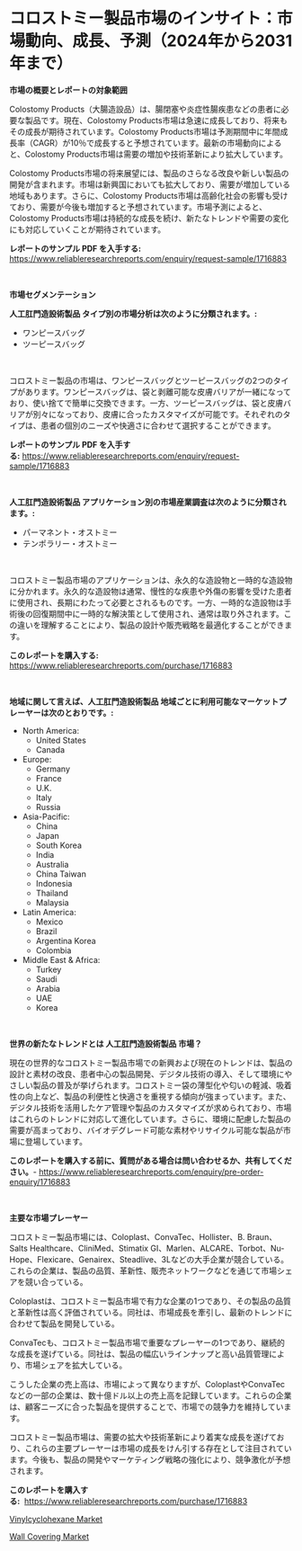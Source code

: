 <p><h1>コロストミー製品市場のインサイト：市場動向、成長、予測（2024年から2031年まで）</h1></p><p><strong>市場の概要とレポートの対象範囲</strong></p>
<p><p>Colostomy Products（大腸造設品）は、腸閉塞や炎症性腸疾患などの患者に必要な製品です。現在、Colostomy Products市場は急速に成長しており、将来もその成長が期待されています。Colostomy Products市場は予測期間中に年間成長率（CAGR）が10％で成長すると予想されています。最新の市場動向によると、Colostomy Products市場は需要の増加や技術革新により拡大しています。</p><p>Colostomy Products市場の将来展望には、製品のさらなる改良や新しい製品の開発が含まれます。市場は新興国においても拡大しており、需要が増加している地域もあります。さらに、Colostomy Products市場は高齢化社会の影響も受けており、需要が今後も増加すると予想されています。市場予測によると、Colostomy Products市場は持続的な成長を続け、新たなトレンドや需要の変化にも対応していくことが期待されています。</p></p>
<p><strong>レポートのサンプル PDF を入手する:</strong> <a href="https://www.reliableresearchreports.com/enquiry/request-sample/1716883">https://www.reliableresearchreports.com/enquiry/request-sample/1716883</a></p>
<p>&nbsp;</p>
<p><strong>市場セグメンテーション</strong></p>
<p><strong>人工肛門造設術製品 タイプ別の市場分析は次のように分類されます。:</strong></p>
<p><ul><li>ワンピースバッグ</li><li>ツーピースバッグ</li></ul></p>
<p>&nbsp;</p>
<p><p>コロストミー製品の市場は、ワンピースバッグとツーピースバッグの2つのタイプがあります。ワンピースバッグは、袋と剥離可能な皮膚バリアが一緒になっており、使い捨てで簡単に交換できます。一方、ツーピースバッグは、袋と皮膚バリアが別々になっており、皮膚に合ったカスタマイズが可能です。それぞれのタイプは、患者の個別のニーズや快適さに合わせて選択することができます。</p></p>
<p><strong>レポートのサンプル PDF を入手する:</strong>&nbsp;<a href="https://www.reliableresearchreports.com/enquiry/request-sample/1716883">https://www.reliableresearchreports.com/enquiry/request-sample/1716883</a></p>
<p>&nbsp;</p>
<p><strong> 人工肛門造設術製品 アプリケーション別の市場産業調査は次のように分類されます。:</strong></p>
<p><ul><li>パーマネント・オストミー</li><li>テンポラリー・オストミー</li></ul></p>
<p>&nbsp;</p>
<p><p>コロストミー製品市場のアプリケーションは、永久的な造設物と一時的な造設物に分かれます。永久的な造設物は通常、慢性的な疾患や外傷の影響を受けた患者に使用され、長期にわたって必要とされるものです。一方、一時的な造設物は手術後の回復期間中に一時的な解決策として使用され、通常は取り外されます。この違いを理解することにより、製品の設計や販売戦略を最適化することができます。</p></p>
<p><strong>このレポートを購入する:</strong>&nbsp; <a href="https://www.reliableresearchreports.com/purchase/1716883">https://www.reliableresearchreports.com/purchase/1716883</a></p>
<p>&nbsp;</p>
<p><strong>地域に関して言えば、人工肛門造設術製品 地域ごとに利用可能なマーケットプレーヤーは次のとおりです。:</strong></p>
<p><ul>
    <li>
        North America:
        <ul>
            <li>United States</li>
            <li>Canada</li>
        </ul>
    </li>
    <li>
        Europe:
        <ul>
            <li>Germany</li>
            <li>France</li>
            <li>U.K.</li>
            <li>Italy</li>
            <li>Russia</li>
        </ul>
    </li>
    <li>
        Asia-Pacific:
        <ul>
            <li>China</li>
            <li>Japan</li>
            <li>South Korea</li>
            <li>India</li>
            <li>Australia</li>
            <li>China Taiwan</li>
            <li>Indonesia</li>
            <li>Thailand</li>
            <li>Malaysia</li>
        </ul>
    </li>
    <li>
        Latin America:
        <ul>
            <li>Mexico</li>
            <li>Brazil</li>
            <li>Argentina Korea</li>
            <li>Colombia</li>
        </ul>
    </li>
    <li>
        Middle East & Africa:
        <ul>
            <li>Turkey</li>
            <li>Saudi</li>
            <li>Arabia</li>
            <li>UAE</li>
            <li>Korea</li>
        </ul>
    </li>
    </ul></p>
<p>&nbsp;</p>
<p><strong>世界の新たなトレンドとは 人工肛門造設術製品 市場？</strong></p>
<p><p>現在の世界的なコロストミー製品市場での新興および現在のトレンドは、製品の設計と素材の改良、患者中心の製品開発、デジタル技術の導入、そして環境にやさしい製品の普及が挙げられます。コロストミー袋の薄型化や匂いの軽減、吸着性の向上など、製品の利便性と快適さを重視する傾向が強まっています。また、デジタル技術を活用したケア管理や製品のカスタマイズが求められており、市場はこれらのトレンドに対応して進化しています。さらに、環境に配慮した製品の需要が高まっており、バイオデグレード可能な素材やリサイクル可能な製品が市場に登場しています。</p></p>
<p><strong>このレポートを購入する前に、質問がある場合は問い合わせるか、共有してください。</strong>- <a href="https://www.reliableresearchreports.com/enquiry/pre-order-enquiry/1716883">https://www.reliableresearchreports.com/enquiry/pre-order-enquiry/1716883</a></p>
<p>&nbsp;</p>
<p><strong>主要な市場プレーヤー</strong></p>
<p><p>コロストミー製品市場には、Coloplast、ConvaTec、Hollister、B. Braun、Salts Healthcare、CliniMed、Stimatix GI、Marlen、ALCARE、Torbot、Nu-Hope、Flexicare、Genairex、Steadlive、3Lなどの大手企業が競合している。これらの企業は、製品の品質、革新性、販売ネットワークなどを通じて市場シェアを競い合っている。</p><p>Coloplastは、コロストミー製品市場で有力な企業の1つであり、その製品の品質と革新性は高く評価されている。同社は、市場成長を牽引し、最新のトレンドに合わせて製品を開発している。</p><p>ConvaTecも、コロストミー製品市場で重要なプレーヤーの1つであり、継続的な成長を遂げている。同社は、製品の幅広いラインナップと高い品質管理により、市場シェアを拡大している。</p><p>こうした企業の売上高は、市場によって異なりますが、ColoplastやConvaTecなどの一部の企業は、数十億ドル以上の売上高を記録しています。これらの企業は、顧客ニーズに合った製品を提供することで、市場での競争力を維持しています。</p><p>コロストミー製品市場は、需要の拡大や技術革新により着実な成長を遂げており、これらの主要プレーヤーは市場の成長をけん引する存在として注目されています。今後も、製品の開発やマーケティング戦略の強化により、競争激化が予想されます。</p></p>
<p><strong>このレポートを購入する:</strong>&nbsp;&nbsp;<a href="https://www.reliableresearchreports.com/purchase/1716883">https://www.reliableresearchreports.com/purchase/1716883</a></p>
<p><p><a href="https://github.com/yemakinde/Market-Research-Report-List-1/blob/main/vinylcyclohexane-market.md">Vinylcyclohexane Market</a></p><p><a href="https://github.com/Alonsoolds3wq1d81czn8rbol/Market-Research-Report-List-1/blob/main/wall-covering-market.md">Wall Covering Market</a></p></p>